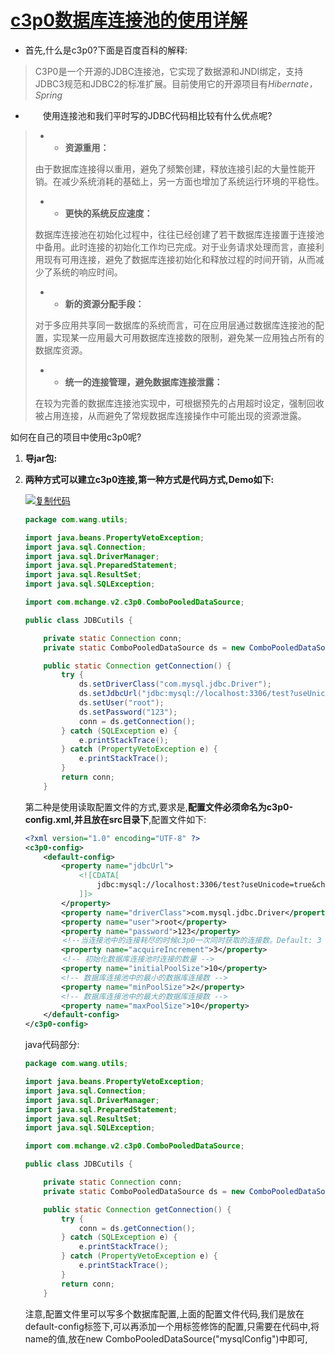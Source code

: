 # [c3p0数据库连接池的使用详解](https://www.cnblogs.com/fingerboy/p/5184398.html)



- 首先,什么是c3p0?下面是百度百科的解释:

> C3P0是一个开源的JDBC连接池，它实现了数据源和JNDI绑定，支持JDBC3规范和JDBC2的标准扩展。目前使用它的开源项目有*Hibernate，Spring*
>
>  

- 　　使用连接池和我们平时写的JDBC代码相比较有什么优点呢?

>  
>
> - - **资源重用：**
>
> ​     由于数据库连接得以重用，避免了频繁创建，释放连接引起的大量性能开销。在减少系统消耗的基础上，另一方面也增加了系统运行环境的平稳性。
>
> - - **更快的系统反应速度：**
>
> ​     数据库连接池在初始化过程中，往往已经创建了若干数据库连接置于连接池中备用。此时连接的初始化工作均已完成。对于业务请求处理而言，直接利用现有可用连接，避免了数据库连接初始化和释放过程的时间开销，从而减少了系统的响应时间。
>
> - - **新的资源分配手段：**
>
> ​     对于多应用共享同一数据库的系统而言，可在应用层通过数据库连接池的配置，实现某一应用最大可用数据库连接数的限制，避免某一应用独占所有的数据库资源。
>
> - - **统一的连接管理，避免数据库连接泄露：**
>
> ​     在较为完善的数据库连接池实现中，可根据预先的占用超时设定，强制回收被占用连接，从而避免了常规数据库连接操作中可能出现的资源泄露。
>
>  

如何在自己的项目中使用c3p0呢?

1. **导jar包:**

2. **两种方式可以建立c3p0连接,第一种方式是代码方式,Demo如下:**

   [![复制代码](https://common.cnblogs.com/images/copycode.gif)](javascript:void(0);)

   ```java
   package com.wang.utils;
   
   import java.beans.PropertyVetoException;
   import java.sql.Connection;
   import java.sql.DriverManager;
   import java.sql.PreparedStatement;
   import java.sql.ResultSet;
   import java.sql.SQLException;
   
   import com.mchange.v2.c3p0.ComboPooledDataSource;
   
   public class JDBCutils {
   
       private static Connection conn;
       private static ComboPooledDataSource ds = new ComboPooledDataSource();
   
       public static Connection getConnection() {
           try {
               ds.setDriverClass("com.mysql.jdbc.Driver");
               ds.setJdbcUrl("jdbc:mysql://localhost:3306/test?useUnicode=true&characterEncoding=UTF8&useServerPrepStmts=true&prepStmtCacheSqlLimit=256&cachePrepStmts=true&prepStmtCacheSize=256&rewriteBatchedStatements=true");
               ds.setUser("root");
               ds.setPassword("123");
               conn = ds.getConnection();
           } catch (SQLException e) {
               e.printStackTrace();
           } catch (PropertyVetoException e) {
               e.printStackTrace();
           }
           return conn;
       }
   ```



   第二种是使用读取配置文件的方式,要求是,**配置文件必须命名为c3p0-config.xml,并且放在src目录下**,配置文件如下:



   ```xml
   <?xml version="1.0" encoding="UTF-8" ?>
   <c3p0-config>
       <default-config> 
           <property name="jdbcUrl">
               <![CDATA[
                   jdbc:mysql://localhost:3306/test?useUnicode=true&characterEncoding=UTF8&useServerPrepStmts=true&prepStmtCacheSqlLimit=256&cachePrepStmts=true&prepStmtCacheSize=256&rewriteBatchedStatements=true
               ]]>
           </property>
           <property name="driverClass">com.mysql.jdbc.Driver</property>
           <property name="user">root</property>
           <property name="password">123</property> 
   　　     <!--当连接池中的连接耗尽的时候c3p0一次同时获取的连接数。Default: 3 -->
           <property name="acquireIncrement">3</property>
   　　     <!-- 初始化数据库连接池时连接的数量 -->
           <property name="initialPoolSize">10</property>
           <!-- 数据库连接池中的最小的数据库连接数 -->
           <property name="minPoolSize">2</property>
           <!-- 数据库连接池中的最大的数据库连接数 -->
           <property name="maxPoolSize">10</property>
       </default-config>
   </c3p0-config>
   ```



   java代码部分:



   ```java
   package com.wang.utils;
   
   import java.beans.PropertyVetoException;
   import java.sql.Connection;
   import java.sql.DriverManager;
   import java.sql.PreparedStatement;
   import java.sql.ResultSet;
   import java.sql.SQLException;
   
   import com.mchange.v2.c3p0.ComboPooledDataSource;
   
   public class JDBCutils {
   
       private static Connection conn;
       private static ComboPooledDataSource ds = new ComboPooledDataSource();
   
       public static Connection getConnection() {
           try {
               conn = ds.getConnection();
           } catch (SQLException e) {
               e.printStackTrace();
           } catch (PropertyVetoException e) {
               e.printStackTrace();
           }
           return conn;
       }
   ```

    

   注意,配置文件里可以写多个数据库配置,上面的配置文件代码,我们是放在default-config标签下,可以再添加一个用<named-config name="mysqlConfig">标签修饰的配置,只需要在代码中,将name的值,放在new ComboPooledDataSource("mysqlConfig")中即可,

 